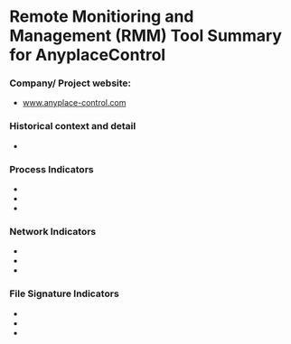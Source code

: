 # Remote Monitioring and Management (RMM) Tool Summary for AnyplaceControl

### Company/ Project website:
- www.anyplace-control.com

### Historical context and detail
- 

### Process Indicators
- 
- 
- 

### Network Indicators
- 
- 
-

### File Signature Indicators
- 
-
-
